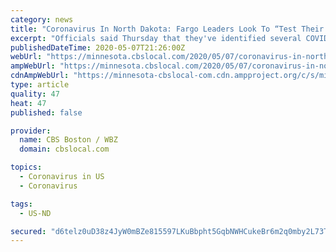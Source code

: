 ```yaml
---
category: news
title: "Coronavirus In North Dakota: Fargo Leaders Look To “Test Their Way Out” Of Virus Surge"
excerpt: "Officials said Thursday that they've identified several COVID-19 hot spots in and around Fargo, which is North Dakota's biggest city and which has had more confirmed cases of the disease than any other community in the state."
publishedDateTime: 2020-05-07T21:26:00Z
webUrl: "https://minnesota.cbslocal.com/2020/05/07/coronavirus-in-north-dakota-fargo-leaders-look-to-test-their-way-out-of-virus-surge/"
ampWebUrl: "https://minnesota.cbslocal.com/2020/05/07/coronavirus-in-north-dakota-fargo-leaders-look-to-test-their-way-out-of-virus-surge/amp/"
cdnAmpWebUrl: "https://minnesota-cbslocal-com.cdn.ampproject.org/c/s/minnesota.cbslocal.com/2020/05/07/coronavirus-in-north-dakota-fargo-leaders-look-to-test-their-way-out-of-virus-surge/amp/"
type: article
quality: 47
heat: 47
published: false

provider:
  name: CBS Boston / WBZ
  domain: cbslocal.com

topics:
  - Coronavirus in US
  - Coronavirus

tags:
  - US-ND

secured: "d6telz0uD38z4JyW0mBZe815597LKuBbpht5GqbNWHCukeBr6m2q0mby2L73TTj620iJlJFelYZPoRyuOjj7VPI8VErA+V5T+rwP8zMqdYQ4MoD85IgKLQSMSxew/uEu3cosJ7s46zo2b/gHJoDnOngkWdoSD6QA8xVxN/CCj57TFyo7P/d8AjS73scg0obEp/JxYu7jydBIlPfDrERmSpEI6z8TiXvt4+vo+HGjZrFBwH8a36sVtIwGuFKRbm+pVLJ8eqRtTvhsF5S93Q4k43ip3NMzxyiZA83iSi7k8RScZhshJXMKJ62LH1dwbT9cTqJ9AVqYeB7KPH3bjwe0uoS/woRfPz4N41wpH42EWiJ5Bua6UjfMBwV38NZm323OVhbRrJgICDVWk6HEKmpAm/U653b/ZV2I9cCiWLKFWpzBjYLVH/uUot3s9TuiJwNdf4T4DJHPYdFnAgxUwxrXD50gnjsZk6aj5f1dyZdq8qg=;SE9y5l8gm916p1VvvxJ1pg=="
---
```


